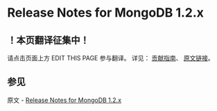 # Release Notes for MongoDB 1.2.x

## ！本页翻译征集中！

请点击页面上方 EDIT THIS PAGE 参与翻译。
详见：
[贡献指南]( https://github.com/JinMuInfo/MongoDB-Manual-zh/blob/master/CONTRIBUTING.md )、
[原文链接](  https://docs.mongodb.com/manual/release-notes/1.2/  )。

## 参见

原文 - [Release Notes for MongoDB 1.2.x]( https://docs.mongodb.com/manual/release-notes/1.2/ )

